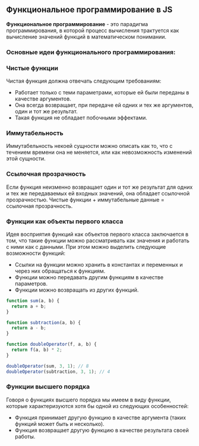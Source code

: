 ## Функциональное программирование в JS
**Функциональное программирование** - это парадигма программирования, в которой процесс вычисления трактуется как вычисление 
значений функций в математическом понимании.

### Основные идеи функционального программирования:
### Чистые функции
Чистая функция должна отвечать следующим требованиям:
- Работает только с теми параметрами, которые ей были переданы в качестве аргументов.
- Она всегда возвращает, при передаче ей одних и тех же аргументов, один и тот же результат.
- Такая функция не обладает побочными эффектами.
### Иммутабельность
Иммутабельность некоей сущности можно описать как то, что с течением времени она не меняется, или как невозможность изменений этой сущности.
### Ссылочная прозрачность
Eсли функция неизменно возвращает один и тот же результат для одних и тех же передаваемых ей входных значений, она обладает ссылочной прозрачностью.
Чистые функции + иммутабельные данные = ссылочная прозрачность.
### Функции как объекты первого класса
Идея восприятия функций как объектов первого класса заключается в том, что такие функции можно рассматривать как значения и работать с ними как с данными. При этом можно выделить следующие возможности функций:
- Ссылки на функции можно хранить в константах и переменных и через них обращаться к функциям.
- Функции можно передавать другим функциям в качестве параметров.
- Функции можно возвращать из других функций.
```js
function sum(a, b) {
  return a + b;
}

function subtraction(a, b) {
  return a - b;
}

function doubleOperator(f, a, b) {
  return f(a, b) * 2;
}

doubleOperator(sum, 3, 1); // 8
doubleOperator(subtraction, 3, 1); // 4
```
### Функции высшего порядка
Говоря о функциях высшего порядка мы имеем в виду функции, которые характеризуются хотя бы одной из следующих особенностей:
- Функция принимает другую функцию в качестве аргумента (таких функций может быть и несколько).
- Функция возвращает другую функцию в качестве результата своей работы.

